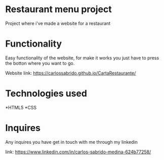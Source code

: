 # Restaurant menu project
Project where i've made a website for a restaurant


# Functionality

Easy functionality of the website, for make  it works you just have to press the botton where you want to go.

Website link: https://carlossabrido.github.io/CartaRestaurante/


# Technologies used

*HTML5
*CSS

# Inquires

Any inquires you have get in touch with me through my linkedin

link: https://www.linkedin.com/in/carlos-sabrido-medina-624b77258/